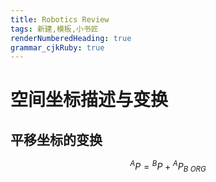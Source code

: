 ```yaml
---
title: Robotics Review
tags: 新建,模板,小书匠
renderNumberedHeading: true
grammar_cjkRuby: true
---
```


# 空间坐标描述与变换

## 平移坐标的变换
$$
{}^AP = {}^BP + {}^AP_{B\ ORG}
$$